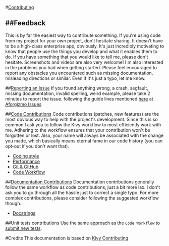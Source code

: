 #[Contributing](https://github.com/vijinho/aforgizmo)

##Feedback
--------
This is by far the easiest way to contribute something. If you're using
code from my project for your own project, don't hesitate sharing. It doesn't 
have to be a high-class enterprise app, obviously. It's just incredibly 
motivating to know that people use the things you develop and what it enables 
them to do. If you have something that you would like to tell me, please don't
hesitate. Screenshots and videos are also very welcome!
I'm also interested in the problems you had when getting started. Please
feel encouraged to report any obstacles you encountered such as missing
documentation, misleading directions or similar. Even if it's just a typo, 
let me know.

##[Reporting an Issue](http://kivy.org/docs/contribute.html#reporting-an-issue)
If you found anything wrong, a crash, segfault, missing documentation, invalid
spelling, weird example, please take 2 minutes to report the issue. following
the guide lines mentioned [here](http://kivy.org/docs/contribute.html#reporting-an-issue)
at [Aforgizmo Issues](https://github.com/vijinho/aforgizmo/issues)

##[Code Contributions](http://kivy.org/docs/contribute.html#code-contributions)
Code contributions (patches, new features) are the most obvious way to help with
the project's development. Since this is so common I ask you to follow the Kivy
workflow to most efficiently work with me. Adhering to the workflow ensures that
your contribution won't be forgotten or lost. Also, your name will always be
associated with the change you made, which basically means eternal fame in our
code history (you can opt-out if you don't want that).

* [Coding style](http://kivy.org/docs/contribute.html#coding-style)
* [Performance](http://kivy.org/docs/contribute.html#performance)
* [Git & GitHub](http://kivy.org/docs/contribute.html#git-github)
* [Code Workflow](http://kivy.org/docs/contribute.html#code-workflow)

##[Documentation Contributions](http://kivy.org/docs/contribute.html#documentation-contributions)
Documentation contributions generally follow the same workflow as code
contributions, just a bit more lax. I don't ask you to go through all the
hassle just to correct a single typo. For more complex contributions, please
consider following the suggested workflow though.

* [Docstrings](http://kivy.org/docs/contribute.html#docstrings)

##Unit tests contributions
Use the same approach as the `Code Workflow` to [submit new tests](http://kivy.org/docs/contribute.html#unit-tests-contributions).

#Credits
This documentation is based on [Kivy Contributing](https://github.com/kivy/kivy/blob/master/CONTRIBUTING.md)

